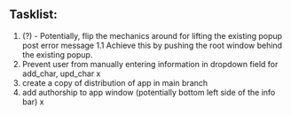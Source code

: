 ## Tasklist:

1. (?) - Potentially, flip the mechanics around for lifting the existing popup post error message
1.1 Achieve this by pushing the root window behind the existing popup. 
2. Prevent user from manually entering information in dropdown field for add_char, upd_char x
3. create a copy of distribution of app in main branch
4. add authorship to app window (potentially bottom left side of the info bar) x